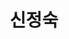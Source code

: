 ---
layout: hubs
key: Q56651606
title: 신정숙
name: 신정숙
image: 
description: 롯데그룹 신격호의 여동생
score: 2.7026836473538376e-05
degree: 4
---